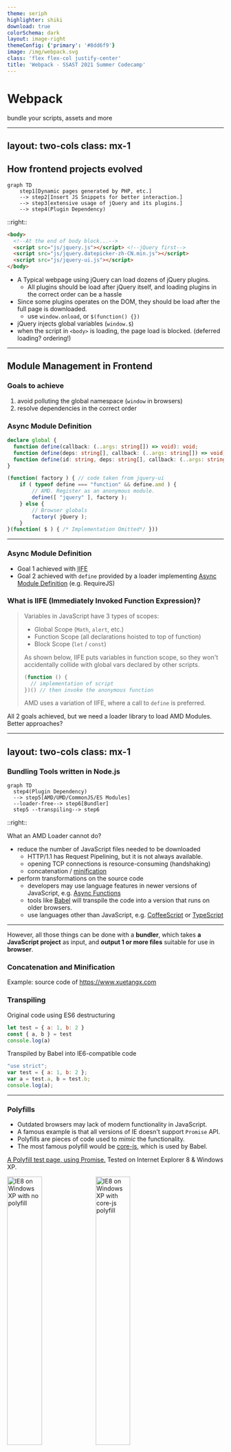 ```yaml
---
theme: seriph
highlighter: shiki
download: true
colorSchema: dark
layout: image-right
themeConfig: {'primary': '#8dd6f9'}
image: /img/webpack.svg
class: 'flex flex-col justify-center'
title: 'Webpack - SSAST 2021 Summer Codecamp'
---
```


<div>
<h1>Webpack</h1>
bundle your scripts, assets and more
</div>

---
layout: two-cols
class: mx-1
---

## How frontend projects evolved

```mermaid
graph TD
	step1[Dynamic pages generated by PHP, etc.] 
	--> step2[Insert JS Snippets for better interaction.]
	--> step3[extensive usage of jQuery and its plugins.]
	--> step4(Plugin Dependency)
```

::right::

```html
<body>
  <!--At the end of body block...-->
  <script src="js/jquery.js"></script> <!--jQuery first-->
  <script src="js/jquery.datepicker-zh-CN.min.js"></script>
  <script src="js/jquery-ui.js"></script>
</body>
```

<v-clicks>

- A Typical webpage using jQuery can load dozens of jQuery plugins.
  - All plugins should be load after jQuery itself, and loading plugins in the correct order can be a hassle
- Since some plugins operates on the DOM, they should be load after the full page is downloaded.
  - use `window.onload`, or `$(function() {})`
- jQuery injects global variables (`window.$`)
- when the script in `<body>` is loading, the page load is blocked. (deferred loading? ordering!)

</v-clicks>

---

## Module Management in Frontend

### Goals to achieve

<v-clicks>

 1. avoid polluting the global namespace (`window` in browsers)
 2. resolve dependencies in the correct order

</v-clicks>

<h3 v-click="3">Async Module Definition</h3>

<v-clicks at="4">

```typescript
declare global {
  function define(callback: (..args: string[]) => void): void;
  function define(deps: string[], callback: (..args: string[]) => void): void;
  function define(id: string, deps: string[], callback: (..args: string[]) => void): void;
}
```

```javascript
(function( factory ) { // code taken from jquery-ui
	if ( typeof define === "function" && define.amd ) {
		// AMD. Register as an anonymous module.
		define([ "jquery" ], factory );
	} else {
		// Browser globals
		factory( jQuery );
	}
}(function( $ ) { /* Implementation Omitted*/ }))
```

</v-clicks>

---

### Async Module Definition

<v-clicks>

- Goal 1 achieved with <abbr title="Immediately Invoked Function Expression">IIFE</abbr>
- Goal 2 achieved with `define` provided by a loader implementing [Async Module Definition](https://github.com/amdjs/amdjs-api) (e.g. RequireJS)

</v-clicks>

<v-click v-after>

### What is IIFE (Immediately Invoked Function Expression)?

> Variables in JavaScript have 3 types of scopes:
> - Global Scope (`Math`, `alert`, etc.)
> - Function Scope (all declarations hoisted to top of function)
> - Block Scope (`let` / `const`)
>
> As shown below, IIFE puts variables in function scope, so they won't 
> accidentally collide with global vars declared by other scripts.
> ```javascript
> (function () {
>   // implementation of script
> })() // then invoke the anonymous function
> ```
>
> AMD uses a variation of IIFE, where a call to `define` is preferred.


</v-click>

<v-click v-after>

All 2 goals achieved, but we need a loader library to load AMD Modules. Better approaches?

</v-click>

---
layout: two-cols
class: mx-1
---

### Bundling Tools written in Node.js

<v-click>

```mermaid
graph TD
  step4(Plugin Dependency)
  --> step5[AMD/UMD/CommonJS/ES Modules]
  --loader-free--> step6[Bundler]
  step5 --transpiling--> step6
```

</v-click>

::right::

<v-click v-click="2">

What an AMD Loader cannot do?

</v-click>

<v-clicks>

- reduce the number of JavaScript files needed to be downloaded
  - HTTP/1.1 has Request Pipelining, but it is not always available.
  - opening TCP connections is resource-consuming (handshaking)
  - concatenation / [minification](https://www.cloudflare.com/learning/performance/why-minify-javascript-code/)
- perform transformations on the source code
  - developers may use language features in newer versions of JavaScript, e.g. [Async Functions](https://developer.mozilla.org/zh-CN/docs/Web/JavaScript/Reference/Statements/async_function)
  - tools like [Babel](https://babeljs.io/) will transpile the code into a version that runs on older browsers.
  - use languages other than JavaScript, e.g. [CoffeeScript](https://coffeescript.org/) or [TypeScript](https://www.typescriptlang.org/)

</v-clicks>


---

However, all those things can be done with a **bundler**, which takes **a JavaScript project** as input, and **output 1 or more files** suitable for use in **browser**.

<v-click>

### Concatenation and Minification

Example: source code of https://www.xuetangx.com

</v-click>

<v-click v-click="2">

### Transpiling

Original code using ES6 destructuring

```js
let test = { a: 1, b: 2 }
const { a, b } = test
console.log(a)
```

Transpiled by Babel into IE6-compatible code

```js
"use strict";
var test = { a: 1, b: 2 };
var a = test.a, b = test.b;
console.log(a);
```

</v-click>

---

### Polyfills

<v-clicks>

 - Outdated browsers may lack of modern functionality in JavaScript.
 - A famous example is that all versions of IE doesn't support `Promise` API.
 - Polyfills are pieces of code used to *mimic* the functionality.
 - The most famous polyfill would be [core-js](https://github.com/zloirock/core-js), which is used by Babel.

</v-clicks>

<v-click v-after>

  <a href="http://blog.panda2134.site/polyfill-example/">A Polyfill test page, using Promise.</a>
  <span>Tested on Internet Explorer 8 & Windows XP.</span>
  <a href="https://github.com/panda2134/polyfill-example"><mdi-github style="display:inline;" /></a>

  <img src="/img/winxp_ie8_no_polyfill.png" alt="IE8 on Windows XP with no polyfill" style="width:40%;">
  <img src="/img/winxp_ie8_polyfill.png" alt="IE8 on Windows XP with core-js polyfill" style="width:40%;">

</v-click>

---

## Other module-related specifications

<v-clicks>

 - CommonJS. It is widely used in Node.js projects. 
   - Use `require` to import dependencies, which blocks until the script is loaded.
   - Assign to `module.exports` to export.
   ```js
   /* some Node.js code using CommonJS modules */
   const fs = require('fs')
   fs.readFile('/etc/fstab', (err, data) => {
     if (err) throw err
     console.log(data)
   })
   module.exports = 'the exported string'
   ```
 - ES2015 Modules. Both `import` statement and `import(url)` is supported. The `import(url)` function returns a promise.
    ```js
    /* ES2015 Module Example Code. DO NOT RUN DIRECTLY. */
    import transform from './transform.js' /* default import */
    import { var1 } from './consts.js' /* import a specific item */
    import('http://example.com/example-module.js').then(() => { console.log('loaded') })
    export const MODE = 'production' /* exported const */
    export default { foo: 'bar' } /* default export */
    ```

</v-clicks>

---

## More on ES2015 Modules

- It came too late! 20 years of its absence witnessed the language being overlooked and teased. 
- The earliest proposal on modules came out in [1999](https://archives.ecma-international.org/1999/TC39WG/991115-futures.htm), as a major topic for ES4. 
- However ES4 [failed](https://cn.history.js.org/part-3.html) and it wasn't until ES6 that native module support came into existence.

---

## Webpack

Up till now, everyone should have learned the capabilities of bundlers by heart. Let's dive into using Webpack!

<v-clicks>

### Basic Conf

Webpack works even if no configuration file is provided. If you want to use it for a hobbyist's project, that's totally fine.

> Recall: a bundler takes a project and output files suitable for browser use.

Our simplest project contains only 1 JavaScript file in `src/index.js`. However, it used 2 libraries, which are located in `node_modules`. Webpack computes the dependency graph and pack them altogether.

</v-clicks>

<v-click after>

### Try it out!

```bash
$ mkdir simple-webpack-proj
$ cd simple-webpack-proj
$ yarn # if you haven't installed yarn (you really should!), run `npm install -g yarn`
$ yarn add canvas-confetti delay
$ yarn add --dev webpack webpack-cli http-server
$ mkdir src dist
```

</v-click>

---

## Configure HTML File

We certainly need a HTML file, which loads the bundled script. `webpack` outputs to `dist/main.js` by default. In the simplest project we load the script manually with a `<script>` tag. Later we'll meet `html-webpack-plugin` which injects the tag into index.html automatically.

### `dist/index.html`
```html {all|9}
<!DOCTYPE html>
<html>
	<head>
		<title>Webpack 101</title>
	</head>
	<body>
		<h1>Webpack Test Page</h1>
		<div id="hint"></div>
		<script src="./main.js"></script> <!--Load main.js after body is loaded-->
	</body>
</html>
```

---

## Write the JavaScript part

Let's implement some interesting effects. Call `canvas-confetti` to throw some confetti on the screen, and wait for a second before throwing more.

### `src/index.js`

```js {monaco}
import confetti from 'canvas-confetti'
import delay from 'delay'

async function main() {
	const hint = document.getElementById('hint')
	while (true) {
		hint.innerText = 'confetti'
		await confetti()
		hint.innerText = 'cooldown'
		await delay(1000)
	}
}

main()
```

---

## Build and Run

```bash
$ yarn webpack --mode production
$ yarn http-server -o dist
```

This should open http://127.0.0.1:8080 in your browser.

<iframe 
  src="/examples/simple-webpack-proj/dist/index.html" 
  width="100%"
  height="50%"
  style="background:white;"/>

---

## Getting Serious

Let's meet configuration files. Put the following code into `webpack.config.js`:

<style>
  iframe {
    height: 80% !important;
  }
</style>

```js {monaco}
module.exports = {
  mode: 'production',
  module: {
    rules: [
      {
        test: /\.m?js$/i, // .js / .mjs
        exclude: /node_modules/,
        use: {
          loader: 'babel-loader', // use babel for compatibility
          options: {
            presets: [
              ['@babel/preset-env', { // https://babeljs.io/docs/en/babel-preset-env
                useBuiltIns: 'usage', // import used polyfills in core-js automatically
                corejs: '3',
                targets: {
                  chrome: '41',
                  ie: '9' // and Promise polyfill will be introduced
                }
              }]
            ]
          }
        }
      },
      {
        test: /\.css$/i, // allows you to import css
        use: ['style-loader', 'css-loader']
      }
    ]
  }
}
```

---

Then install the required loaders, etc.

```bash
$ yarn add core-js@3 regenerator-runtime
$ yarn add --dev babel-loader style-loader css-loader @babel/preset-env @babel/core
```

Write some CSS in `src/assets/main.css`:
<style>
  iframe {
    height: 30% !important;
  }
</style>

```css {monaco}
body {
  margin: 0;
  padding: 0;
  display: flex;
  flex-direction: column;
  justify-content: center;
  align-items: center;
  height: 100vh;
}

#hint {
  margin-top: 2em;
  border-radius: 20px;
  font-size: 32px;
  padding: 1em;
  border: 5px solid #1d78c1;
  background-color: #8dd6f9;
  width: 6em;
  display: grid;
  align-items: center;
  justify-items: center;
}
```

... and import them into `src/index.js`

```js
import confetti from 'canvas-confetti'
import delay from 'delay'
import './assets/main.css'

/* ... */
```

---

Build again, and see the results.

```bash
$ yarn webpack # production mode is already specified in config file
$ yarn http-server -o dist
```

<iframe 
  src="/examples/webpack-conf1/dist/index.html" 
  width="100%"
  height="70%"
  style="background:white;"/>

---

## What's a loader?

Loaders are webpack's way of preprocessing files. They can apply source transformations, load static assets, etc.

- [`babel-loader`](https://webpack.js.org/loaders/babel-loader/) Loads ES2015+ code and transpiles to ES5 using Babel
- [`css-loader`](https://webpack.js.org/loaders/css-loader/) Loads CSS file with resolved imports and returns CSS code
- [`style-loader`](https://webpack.js.org/loaders/style-loader/) Add exports of a module as style to DOM (by dynamically injecting <code>&lt;style&gt;</code> tag)
- <del>`file-loader`/`url-loader`</del> Depreciated in webpack@5. Use [asset modules](https://webpack.js.org/guides/asset-modules/) instead.

### Some Babel Notes
<blockquote>
<code>useBuiltIns: 'usage'</code> will allow babel to include polyfills on-demand.
<p>
In this project, only the following polyfills are added.
<pre>
The corejs3 polyfill added the following polyfills:
  es.object.to-string { "chrome":"41", "ie":"9" }
  es.promise { "chrome":"41", "ie":"9" }
The regenerator polyfill added the following polyfills:
  regenerator-runtime
</pre>
</p>
</blockquote>

---

## Plugins

Plugins are used to extend webpack's functionality. We'll add 2 plugins to our project.

- `HtmlWebpackPlugin`: insert script tag into HTML automatically
- `ProgressPlugin`: show progress when running `webpack`

<v-click>

### Install the plugins

`ProgressPlugin` is a builtin plugin.

```bash
$ yarn add --dev html-webpack-plugin
```

</v-click>

---

Edit `webpack.config.js`:
```js{all|1-2|6-12}
const HtmlWebpackPlugin = require('html-webpack-plugin')
const { ProgressPlugin } = require('webpack')
module.exports = {
  mode: 'production',
  module: {...}, // omitted, too long
  plugins: [
    new HtmlWebpackPlugin({
      template: 'src/index.html',
      scriptLoading: 'blocking'
    }),
    new ProgressPlugin()
  ]
}
```

<v-clicks>

and move `dist/index.html` to `src/index.html`.

Now webpack should be automatically generating `dist/index.html` upon every build, while correctly displaying build progress in percentage.

</v-clicks>

---

Checkout the project code [here](https://github.com/panda2134/simple-webpack-proj) on GitHub.

- `master` branch: configuration-free
- `conf` branch: basic configuration of Babel
- `plugin` branch: with aforementioned plugins installed

---

## Future

<v-clicks>

- No bundlers? Native support of ES Modules via [`<script type="module">`](https://developer.mozilla.org/en-US/docs/Web/JavaScript/Guide/Modules#applying_the_module_to_your_html)
  - Use `import` directly, just like in any other languages!
- Sadly, ES modules aren't compatible with UMD Modules & CommonJS Modules.
  - [Skypack](https://www.skypack.dev) dynamically transpiles latter into ES modules.

</v-clicks>

---

## References

- 🎯 [RequireJS](https://requirejs.org/). Who cares about it now?
- ⚙️ [Asynchronous Module Definition](https://github.com/amdjs/amdjs-api). [UMD](https://github.com/umdjs/umd), which is based on it, is still used by some today
- ⚙️ [CommonJS in Node.js](https://nodejs.org/api/modules.html).
- ⚙️ [ES2015 Modules](https://developer.mozilla.org/en-US/docs/Web/JavaScript/Guide/Modules).
- 🌊 [HTTP/1.x Connection Management](https://developer.mozilla.org/zh-CN/docs/Web/HTTP/Connection_management_in_HTTP_1.x). Important if you want your site to load faster
- 📦 [Webpack](https://webpack.js.org/). Official Website & Documentation
- ↔️ [Babel](https://babeljs.io/).
- 🤔 [CanIUse](https://caniuse.com/). Useful place of browser compatibility data
